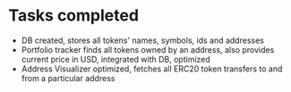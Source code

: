 # Tasks completed  
- DB created, stores all tokens' names, symbols, ids and addresses  
- Portfolio tracker finds all tokens owned by an address, also provides current price in USD, integrated with DB, optimized  
- Address Visualizer optimized, fetches all ERC20 token transfers to and from a particular address  